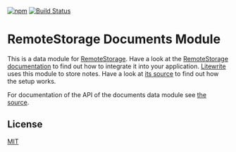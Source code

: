 [![npm](https://img.shields.io/npm/v/remotestorage-module-documents.svg)](https://www.npmjs.com/package/remotestorage-module-documents)
[![Build Status](https://travis-ci.org/litewrite/remotestorage-module-documents.svg)](https://travis-ci.org/litewrite/remotestorage-module-documents)

# RemoteStorage Documents Module

This is a data module for [RemoteStorage](https://remotestorage.io/).
Have a look at the [RemoteStorage documentation](https://remotestoragejs.readthedocs.io/en/latest/data-modules.html) to find out how to integrate it into your application.
[Litewrite](https://litewrite.net) uses this module to store notes.
Have a look at [its source](https://github.com/litewrite/litewrite) to find out how the setup works.

For documentation of the API of the documents data module see [the source](/remotestorage-module-documents.js).


## License

[MIT](/licese.md)
